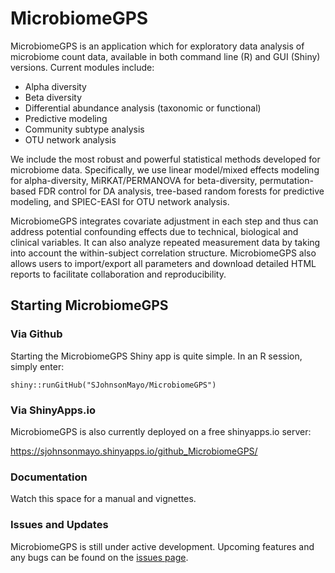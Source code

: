 # MicrobiomeGPS

MicrobiomeGPS is an application which for exploratory data analysis of microbiome count data, available in both command line (R) and GUI (Shiny) versions. Current modules include:

 * Alpha diversity 
 * Beta diversity
 * Differential abundance analysis (taxonomic or functional)
 * Predictive modeling
 * Community subtype analysis
 * OTU network analysis

We include the most robust and powerful statistical methods developed for microbiome data. Specifically, we use linear model/mixed effects modeling for alpha-diversity, MiRKAT/PERMANOVA for beta-diversity, permutation-based FDR control for DA analysis, tree-based random forests for predictive modeling, and SPIEC-EASI for OTU network analysis.  

MicrobiomeGPS integrates covariate adjustment in each step and thus can address potential confounding effects due to technical, biological and clinical variables. It can also analyze repeated measurement data by taking into account the within-subject correlation structure. MicrobiomeGPS also allows users to import/export all parameters and download detailed HTML reports to facilitate collaboration and reproducibility. 

## Starting MicrobiomeGPS

### Via Github

Starting the MicrobiomeGPS Shiny app is quite simple. In an R session, simply enter:

```
shiny::runGitHub("SJohnsonMayo/MicrobiomeGPS")
```

### Via ShinyApps.io

MicrobiomeGPS is also currently deployed on a free shinyapps.io server: 

https://sjohnsonmayo.shinyapps.io/github_MicrobiomeGPS/


### Documentation

Watch this space for a manual and vignettes. 

### Issues and Updates

MicrobiomeGPS is still under active development. Upcoming features and any bugs can be found on the [issues page](https://github.com/SJohnsonMayo/MicrobiomeGPS/issues).
